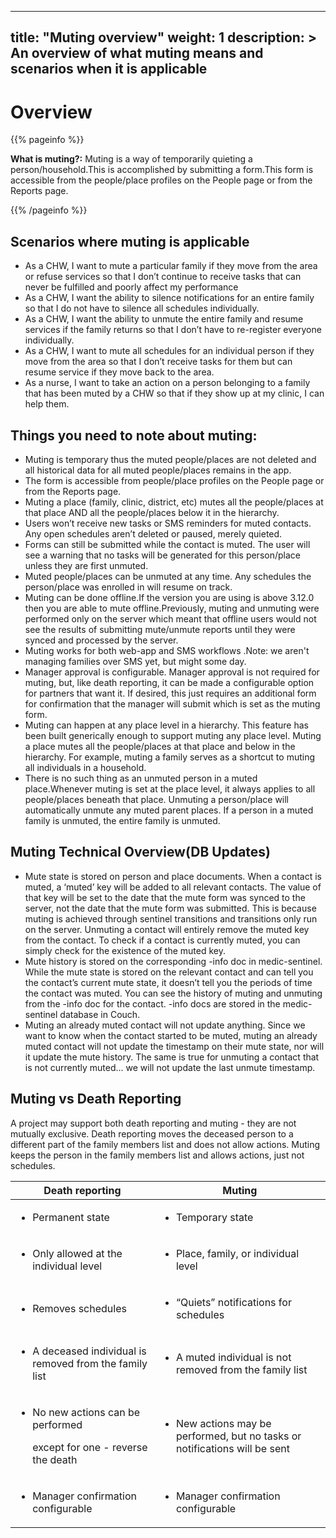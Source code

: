 
---
title: "Muting overview"
weight: 1
description: >
   An overview of what muting means and scenarios when it is applicable
---

# Overview

{{% pageinfo %}}

**What is muting?:** Muting is a way of temporarily quieting a person/household.This is accomplished by submitting a form.This form is accessible from the people/place profiles on the People page or from the Reports page.

{{% /pageinfo %}}

## Scenarios where muting is applicable

* As a CHW, I want to mute a particular family if they move from the area or refuse services so that I don’t continue to receive tasks that can never be fulfilled and poorly affect my performance
* As a CHW, I want the ability to silence notifications for an entire family so that I do not have to silence all schedules individually.
* As a CHW, I want the ability to unmute the entire family and resume services if the family returns so that I don’t have to re-register everyone individually.
* As a CHW, I want to mute all schedules for an individual person if they move from the area so that I don’t receive tasks for them but can resume service if they move back to the area.
* As a nurse, I want to take an action on a person belonging to a family that has been muted by a CHW so that if they show up at my clinic, I can help them.


## Things you need to note about muting:

* Muting is temporary thus the muted people/places are not deleted and all historical data for all muted people/places remains in the app.
* The form is accessible from people/place profiles on the People page or from the Reports page.
* Muting a place (family, clinic, district, etc) mutes all the people/places at that place AND all the people/places below it in the hierarchy.
* Users won’t receive new tasks or SMS reminders for muted contacts. Any open schedules aren’t deleted or paused, merely quieted.
* Forms can still be submitted while the contact is muted. The user will see a warning that no tasks will be generated for this person/place unless they are first unmuted.
* Muted people/places can be unmuted at any time. Any schedules the person/place was enrolled in will resume on track.
* Muting can be done offline.If the version you are using is above 3.12.0 then you are able to mute offline.Previously, muting and unmuting were performed only on the server which meant that offline users would not see the results of submitting mute/unmute reports until they were synced and processed by the server.
* Muting works for both web-app and SMS workflows .Note: we aren't managing families over SMS yet, but might some day.
* Manager approval is configurable. Manager approval is not required for muting, but, like death reporting, it can be made a configurable option for partners that want it. If desired, this just requires an additional form for confirmation that the manager will submit which is set as the muting form.
* Muting can happen at any place level in a hierarchy. This feature has been built generically enough to support muting any place level. Muting a place mutes all the people/places at that place and below in the hierarchy. For example, muting a family serves as a shortcut to muting all individuals in a household.
* There is no such thing as an unmuted person in a muted place.Whenever muting is set at the place level, it always applies to all people/places beneath that place. Unmuting a person/place will automatically unmute any muted parent places. If a person in a muted family is unmuted, the entire family is unmuted.


## Muting Technical Overview(DB Updates)

* Mute state is stored on person and place documents. When a contact is muted, a ‘muted’ key will be added to all relevant contacts. The value of that key will be set to the date that the mute form was synced to the server, not the date that the mute form was submitted. This is because muting is achieved through sentinel transitions and transitions only run on the server. Unmuting a contact will entirely remove the muted key from the contact. To check if a contact is currently muted, you can simply check for the existence of the muted key.
* Mute history is stored on the corresponding -info doc in medic-sentinel. While the mute state is stored on the relevant contact and can tell you the contact’s current mute state, it doesn’t tell you the periods of time the contact was muted. You can see the history of muting and unmuting from the -info doc for the contact. -info docs are stored in the medic-sentinel database in Couch.
* Muting an already muted contact will not update anything. Since we want to know when the contact started to be muted, muting an already muted contact will not update the timestamp on their mute state, nor will it update the mute history. The same is true for unmuting a contact that is not currently muted... we will not update the last unmute timestamp.

## Muting vs Death Reporting

A project may support both death reporting and muting - they are not mutually exclusive. Death reporting moves the deceased person to a different part of the family members list and does not allow actions. Muting keeps the person in the family members list and allows actions, just not schedules.

|   Death reporting                                                                                        | Muting                                                                                         |
| -------------------------------------------------------------------------------------------------------- | ---------------------------------------------------------------------------------------------- |
| <p></p><ul><li>Permanent state</li></ul>                                                                 | <ul><li>Temporary state</li></ul>                                                              |
| <p></p><ul><li>Only allowed at the individual level</li></ul>                                            | <ul><li>Place, family, or individual level</li></ul>                                           |
| <p></p><ul><li>Removes schedules</li></ul>                                                               | <ul><li>“Quiets” notifications for schedules</li></ul>                                         |
| <p></p><ul><li>A deceased individual is removed from the family list</li></ul>                           | <ul><li>A muted individual is not removed from the family list<br></li></ul>                   |
| <p></p><ul><li><p>No new actions can be performed</p><p>except for one - reverse the death</p></li></ul> | <ul><li>New actions may be performed, but no tasks or notifications will be sent<br></li></ul> |
| <p></p><ul><li>Manager confirmation configurable</li></ul>                                               | <p></p><ul><li>Manager confirmation configurable</li></ul>                                     |

